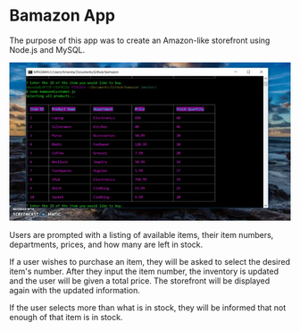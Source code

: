 


<h1>Bamazon App</h1>


<p>The purpose of this app was to create an Amazon-like storefront using Node.js and MySQL.</p>

<img src="Bamazon.gif" alt="Demo"/>

<p>Users are prompted with a listing of available items, their item numbers, departments, prices, and how many are left in stock.</p>
<p>If a user wishes to purchase an item, they will be asked to select the desired item's number. After they input the item number, the inventory is updated and the user will be given a total price. The storefront will be displayed again with the updated information.</p>
<p>If the user selects more than what is in stock, they will be informed that not enough of that item is in stock.</p>
